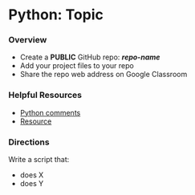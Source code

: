 ﻿# Python: Topic

### Overview

- Create a **PUBLIC** GitHub repo: ***repo-name***
- Add your project files to your repo
- Share the repo web address on Google Classroom

### Helpful Resources

 - [Python comments](https://www.w3schools.com/python/python_comments.asp)
 - [Resource](URL)


### Directions

Write a script that:

 - does X
 - does Y








